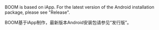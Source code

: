 BOOM is based on iApp. For the latest version of the Android installation package, please see "Release".  

BOOM基于iApp制作，最新版本Android安装包请参见“发行版”。
